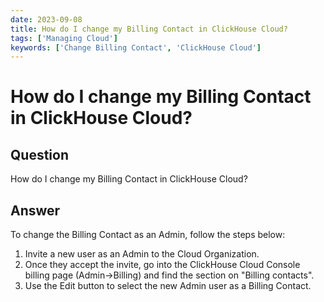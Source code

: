 ```yaml
---
date: 2023-09-08
title: How do I change my Billing Contact in ClickHouse Cloud?
tags: ['Managing Cloud']
keywords: ['Change Billing Contact', 'ClickHouse Cloud']
---
```


# How do I change my Billing Contact in ClickHouse Cloud?

<!-- truncate -->

## Question

How do I change my Billing Contact in ClickHouse Cloud?

## Answer

To change the Billing Contact as an Admin, follow the steps below:

1. Invite a new user as an Admin to the Cloud Organization.
2. Once they accept the invite, go into the ClickHouse Cloud Console billing page (Admin->Billing) and find the section on "Billing contacts".
3. Use the Edit button to select the new Admin user as a Billing Contact.